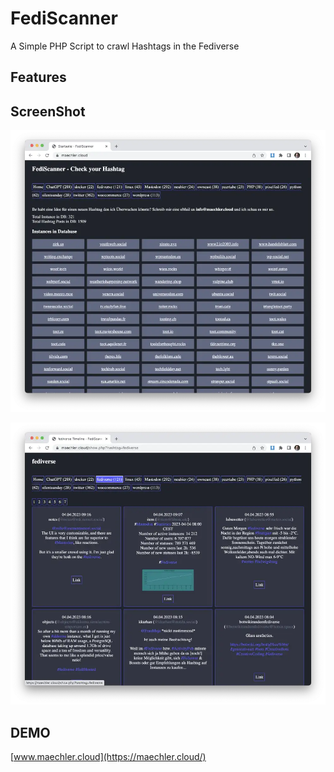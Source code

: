 # FediScanner

A Simple PHP Script to crawl Hashtags in the Fediverse

## Features

## ScreenShot

![Screenshot Startpage](img/fediscanner1.webp)

![Screenshot Hashtagpage](img/fediscanner2.webp)

## DEMO

[www.maechler.cloud](https://maechler.cloud/)
